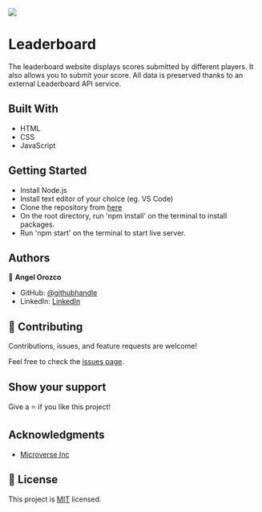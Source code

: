 ![](https://img.shields.io/badge/Microverse-blueviolet)

# Leaderboard

The leaderboard website displays scores submitted by different players. It also allows you to submit your score. All data is preserved thanks to an external Leaderboard API service.

## Built With

- HTML
- CSS
- JavaScript

## Getting Started

- Install Node.js
- Install text editor of your choice (eg. VS Code)
- Clone the repository from [here](https://github.com/orozCoding/todolist)
- On the root directory, run 'npm install' on the terminal to install packages.
- Run 'npm start' on the terminal to start live server.

## Authors

👤 **Angel Orozco**

- GitHub: [@githubhandle](https://github.com/orozCoding)
- LinkedIn: [LinkedIn](https://www.linkedin.com/in/angel-orozco-652230228/)

## 🤝 Contributing

Contributions, issues, and feature requests are welcome!

Feel free to check the [issues page](../../issues/).

## Show your support

Give a ⭐️ if you like this project!

## Acknowledgments

- [Microverse Inc](https://www.microverse.org/)

## 📝 License

This project is [MIT](./MIT.md) licensed.
